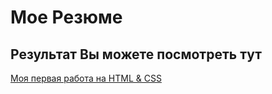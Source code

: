 # Мое Резюме 
## Результат Вы можете посмотреть тут 
[Моя первая работа на HTML & CSS](https://valeria260683.github.io/Resume/)
